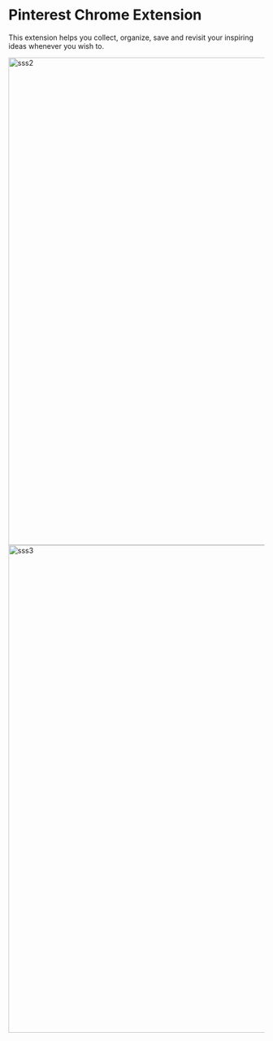 # **Pinterest Chrome Extension**
This extension helps you collect, organize, save and revisit your inspiring ideas whenever you wish to.


<img width="960" alt="sss2" src="https://user-images.githubusercontent.com/81632252/157437735-f0b3bedf-cbf8-4b37-9669-28b73ebe93b0.png">


<img width="960" alt="sss3" src="https://user-images.githubusercontent.com/81632252/157437817-2ca6a6a6-628d-4bd5-983e-1fa8f70141a9.png">

